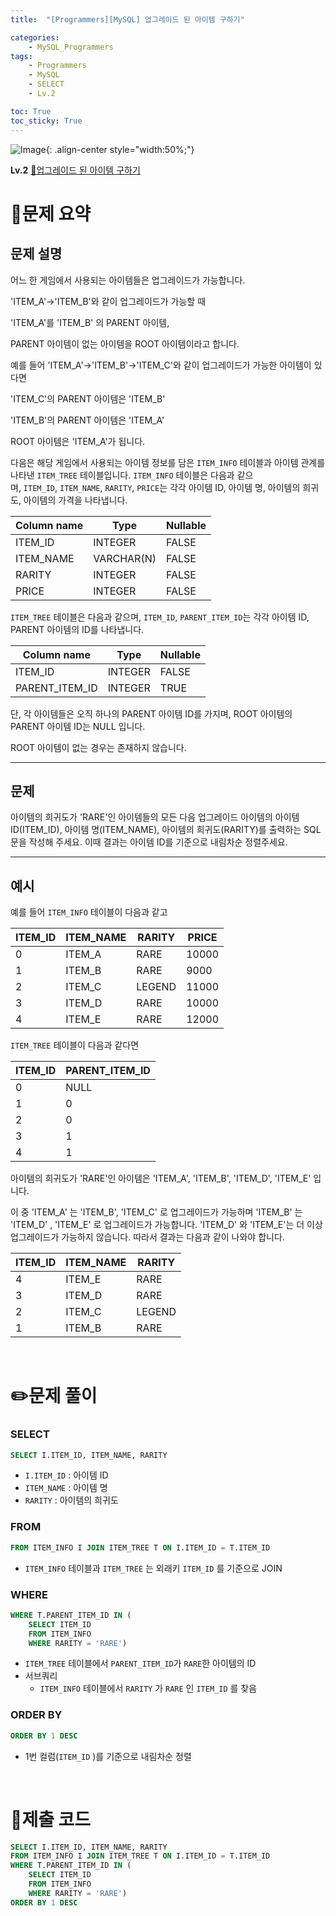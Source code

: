 ```yaml
---
title:  "[Programmers][MySQL] 업그레이드 된 아이템 구하기"

categories: 
    - MySQL_Programmers
tags: 
    - Programmers
    - MySQL
    - SELECT
    - Lv.2

toc: True
toc_sticky: True
---
```

![Image](https://github.com/user-attachments/assets/61171657-416b-4bc4-a74a-f29ecd4b43b5){: .align-center style="width:50%;"}

**Lv.2**
[🔗업그레이드 된 아이템 구하기](https://school.programmers.co.kr/learn/courses/30/lessons/273711)

# 📝문제 요약
## 문제 설명

어느 한 게임에서 사용되는 아이템들은 업그레이드가 가능합니다.

'ITEM_A'->'ITEM_B'와 같이 업그레이드가 가능할 때

'ITEM_A'를 'ITEM_B' 의 PARENT 아이템,

PARENT 아이템이 없는 아이템을 ROOT 아이템이라고 합니다.

예를 들어 'ITEM_A'->'ITEM_B'->'ITEM_C'와 같이 업그레이드가 가능한 아이템이 있다면

'ITEM_C'의 PARENT 아이템은 'ITEM_B'

'ITEM_B'의 PARENT 아이템은 'ITEM_A'

ROOT 아이템은 'ITEM_A'가 됩니다.

다음은 해당 게임에서 사용되는 아이템 정보를 담은 `ITEM_INFO` 테이블과 아이템 관계를 나타낸 `ITEM_TREE` 테이블입니다. `ITEM_INFO` 테이블은 다음과 같으며, `ITEM_ID`, `ITEM_NAME`, `RARITY`, `PRICE`는 각각 아이템 ID, 아이템 명, 아이템의 희귀도, 아이템의 가격을 나타냅니다.

| Column name | Type | Nullable |
| --- | --- | --- |
| ITEM_ID | INTEGER | FALSE |
| ITEM_NAME | VARCHAR(N) | FALSE |
| RARITY | INTEGER | FALSE |
| PRICE | INTEGER | FALSE |

`ITEM_TREE` 테이블은 다음과 같으며, `ITEM_ID`, `PARENT_ITEM_ID`는 각각 아이템 ID, PARENT 아이템의 ID를 나타냅니다.

| Column name | Type | Nullable |
| --- | --- | --- |
| ITEM_ID | INTEGER | FALSE |
| PARENT_ITEM_ID | INTEGER | TRUE |

단, 각 아이템들은 오직 하나의 PARENT 아이템 ID를 가지며, ROOT 아이템의 PARENT 아이템 ID는 NULL 입니다.

ROOT 아이템이 없는 경우는 존재하지 않습니다.

---

## 문제

아이템의 희귀도가 'RARE'인 아이템들의 모든 다음 업그레이드 아이템의 아이템 ID(ITEM_ID), 아이템 명(ITEM_NAME), 아이템의 희귀도(RARITY)를 출력하는 SQL 문을 작성해 주세요. 이때 결과는 아이템 ID를 기준으로 내림차순 정렬주세요.

---

## 예시

예를 들어 `ITEM_INFO` 테이블이 다음과 같고

| ITEM_ID | ITEM_NAME | RARITY | PRICE |
| --- | --- | --- | --- |
| 0 | ITEM_A | RARE | 10000 |
| 1 | ITEM_B | RARE | 9000 |
| 2 | ITEM_C | LEGEND | 11000 |
| 3 | ITEM_D | RARE | 10000 |
| 4 | ITEM_E | RARE | 12000 |

`ITEM_TREE` 테이블이 다음과 같다면

| ITEM_ID | PARENT_ITEM_ID |
| --- | --- |
| 0 | NULL |
| 1 | 0 |
| 2 | 0 |
| 3 | 1 |
| 4 | 1 |

아이템의 희귀도가 'RARE'인 아이템은 'ITEM_A', 'ITEM_B', 'ITEM_D', 'ITEM_E' 입니다.

이 중 'ITEM_A' 는 'ITEM_B', 'ITEM_C' 로 업그레이드가 가능하며 'ITEM_B' 는 'ITEM_D' , 'ITEM_E' 로 업그레이드가 가능합니다. 'ITEM_D' 와 'ITEM_E'는 더 이상 업그레이드가 가능하지 않습니다. 따라서 결과는 다음과 같이 나와야 합니다.

| ITEM_ID | ITEM_NAME | RARITY |
| --- | --- | --- |
| 4 | ITEM_E | RARE |
| 3 | ITEM_D | RARE |
| 2 | ITEM_C | LEGEND |
| 1 | ITEM_B | RARE |


<br>

# ✏️문제 풀이
### SELECT

```sql
SELECT I.ITEM_ID, ITEM_NAME, RARITY
```

- `I.ITEM_ID` : 아이템 ID
- `ITEM_NAME` : 아이템 명
- `RARITY` : 아이템의 희귀도

### FROM

```sql
FROM ITEM_INFO I JOIN ITEM_TREE T ON I.ITEM_ID = T.ITEM_ID
```

- `ITEM_INFO` 테이블과 `ITEM_TREE` 는 외래키 `ITEM_ID` 를 기준으로 JOIN

### WHERE

```sql
WHERE T.PARENT_ITEM_ID IN (
    SELECT ITEM_ID
    FROM ITEM_INFO
    WHERE RARITY = 'RARE')
```

- `ITEM_TREE` 테이블에서 `PARENT_ITEM_ID`가 `RARE`한 아이템의 ID
- 서브쿼리
    - `ITEM_INFO` 테이블에서 `RARITY` 가 `RARE` 인 `ITEM_ID` 를 찾음

### ORDER BY

```sql
ORDER BY 1 DESC
```

- 1번 컬럼(`ITEM_ID` )를 기준으로 내림차순 정렬

<br>

# 💯제출 코드
```sql
SELECT I.ITEM_ID, ITEM_NAME, RARITY
FROM ITEM_INFO I JOIN ITEM_TREE T ON I.ITEM_ID = T.ITEM_ID
WHERE T.PARENT_ITEM_ID IN (
    SELECT ITEM_ID
    FROM ITEM_INFO
    WHERE RARITY = 'RARE')
ORDER BY 1 DESC
```